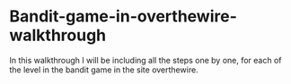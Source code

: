 # Bandit-game-in-overthewire-walkthrough

In this walkthrough I will be including all the steps one by one, for each of the level in the bandit game in the site overthewire.


